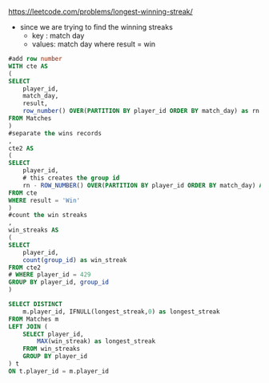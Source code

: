 https://leetcode.com/problems/longest-winning-streak/

- since we are trying to find the winning streaks
    - key : match day
    - values: match day where result = win

```sql
#add row number
WITH cte AS 
(
SELECT 
    player_id,
    match_day, 
    result, 
    row_number() OVER(PARTITION BY player_id ORDER BY match_day) as rn
FROM Matches
)
#separate the wins records
,
cte2 AS 
(
SELECT 
    player_id,
    # this creates the group id 
    rn - ROW_NUMBER() OVER(PARTITION BY player_id ORDER BY match_day) AS group_id
FROM cte
WHERE result = 'Win'
)
#count the win streaks
,
win_streaks AS 
(
SELECT 
    player_id, 
    count(group_id) as win_streak
FROM cte2 
# WHERE player_id = 429        
GROUP BY player_id, group_id
)

SELECT DISTINCT 
    m.player_id, IFNULL(longest_streak,0) as longest_streak
FROM Matches m
LEFT JOIN (
    SELECT player_id, 
        MAX(win_streak) as longest_streak
    FROM win_streaks
    GROUP BY player_id
) t 
ON t.player_id = m.player_id
```
